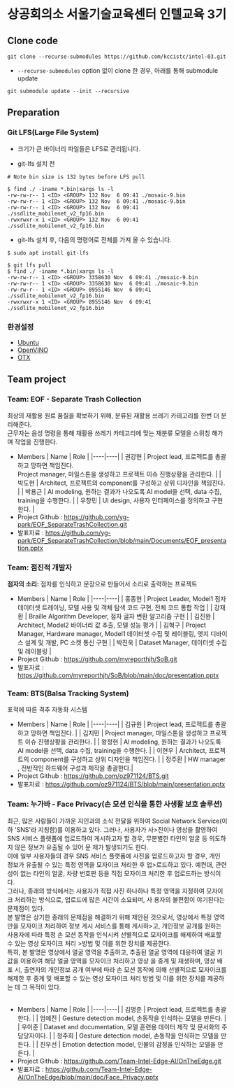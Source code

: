 # 상공회의소 서울기술교육센터 인텔교육 3기

## Clone code 

```shell
git clone --recurse-submodules https://github.com/kccistc/intel-03.git
```

* `--recurse-submodules` option 없이 clone 한 경우, 아래를 통해 submodule update

```shell
git submodule update --init --recursive
```

## Preparation

### Git LFS(Large File System)

* 크기가 큰 바이너리 파일들은 LFS로 관리됩니다.

* git-lfs 설치 전

```shell
# Note bin size is 132 bytes before LFS pull

$ find ./ -iname *.bin|xargs ls -l
-rw-rw-r-- 1 <ID> <GROUP> 132 Nov  6 09:41 ./mosaic-9.bin
-rw-rw-r-- 1 <ID> <GROUP> 132 Nov  6 09:41 ./mosaic-9.bin
-rw-rw-r-- 1 <ID> <GROUP> 132 Nov  6 09:41 ./ssdlite_mobilenet_v2_fp16.bin
-rwxrwxr-x 1 <ID> <GROUP> 132 Nov  6 09:41 ./ssdlite_mobilenet_v2_fp16.bin
```

* git-lfs 설치 후, 다음의 명령어로 전체를 가져 올 수 있습니다.

```shell
$ sudo apt install git-lfs

$ git lfs pull
$ find ./ -iname *.bin|xargs ls -l
-rw-rw-r-- 1 <ID> <GROUP> 3358630 Nov  6 09:41 ./mosaic-9.bin
-rw-rw-r-- 1 <ID> <GROUP> 3358630 Nov  6 09:41 ./mosaic-9.bin
-rw-rw-r-- 1 <ID> <GROUP> 8955146 Nov  6 09:41 ./ssdlite_mobilenet_v2_fp16.bin
-rwxrwxr-x 1 <ID> <GROUP> 8955146 Nov  6 09:41 ./ssdlite_mobilenet_v2_fp16.bin
```

### 환경설정

* [Ubuntu](./doc/environment/ubuntu.md)
* [OpenVINO](./doc/environment/openvino.md)
* [OTX](./doc/environment/otx.md)

## Team project

### Team: EOF - Separate Trash Collection
최상의 재활용 원료 품질을 확보하기 위해, 분류된 재활용 쓰레기 카테고리를 한번 더 분리해준다. <br> 
근무자는 음성 명령을 통해 재활용 쓰레기 카테고리에 맞는 재분류 모델을 스위칭 해가며 작업을 진행한다. 
* Members
  | Name | Role |
  |----|----|
  | 권강현 | Project lead, 프로젝트를 총괄하고 망하면 책임진다. <br> Project manager, 마일스톤을 생성하고 프로젝트 이슈 진행상황을 관리한다. |
  | 박도현 | Architect, 프로젝트의 component를 구성하고 상위 디자인을 책임진다. |
  | 박용근 | AI modeling, 원하는 결과가 나오도록 AI model을 선택, data 수집, training을 수행한다. |
  | 우창민 | UI design, 사용자 인터페이스를 정의하고 구현한다. |
* Project Github : https://github.com/yg-park/EOF_SeparateTrashCollection.git
* 발표자료 : https://github.com/yg-park/EOF_SeparateTrashCollection/blob/main/Documents/EOF_presentation.pptx


### Team: 점진적 개발자
**점자의 소리:** 
점자를 인식하고 문장으로 만들어서 소리로 출력하는 프로젝트
* Members
  | Name | Role |
  |----|----|
  | 홍종현 | Project Leader, Model1 점자 데이터셋 트레이닝, 모델 사용 및 객체 탐색 코드 구현, 전체 코드 통합 작업 |
  | 강재환 | Braille Algorithm Developer, 점자 글자 변환 알고리즘 구현 |
  | 김진완 | Architect, Model2 바이너리 값 추출, 모델 성능 평가 |
  | 김혁구 | Project Manager, Hardware manager, Model1 데이터셋 수집 및 레이블링, 엣지 디바이스 설계 및 개발,  PC 소켓 통신 구현 |
  | 박진욱 | Dataset Manager, 데이터셋 수집 및 레이블링 |
* Project Github : https://github.com/myreporthjh/SoB.git
* 발표자료 : https://github.com/myreporthjh/SoB/blob/main/doc/presentation.pptx


### Team: BTS(Balsa Tracking System)
표적에 따른 격추 자동화 시스템
* Members
  | Name | Role |
  |----|----|
  | 김규원 | Project lead, 프로젝트를 총괄하고 망하면 책임진다. |
  | 김지민 | Project manager, 마일스톤을 생성하고 프로젝트 이슈 진행상황을 관리한다. |
  | 왕정현 | AI modeling, 원하는 결과가 나오도록 AI model을 선택, data 수집, training을 수행한다. |
  | 이현우 | Architect, 프로젝트의 component를 구성하고 상위 디자인을 책임진다. |
  | 정주환 | HW manager , 전반적인 하드웨어 구성과 제작을 총괄한다.|
* Project Github : https://github.com/oz971124/BTS.git 
* 발표자료 : https://github.com/oz971124/BTS/blob/main/presentation.pptx


### Team: 누가바 - Face Privacy(손 모션 인식을 통한 사생활 보호 솔루션)

최근, 많은 사람들이 가까운 지인과의 소식 전달을 위하여 Social Network Service(이하 'SNS'라 지칭함)를 이용하고 있다. 그러나, 사용자가 사>진이나 영상을 촬영하여 SNS 서비스 플랫폼에 업로드하여 게시하고자 할 경우, 무분별한 타인의 얼굴 등 의도하지 않은 정보가 유출될 수 있어 문
제가 발생되기도 한다. <br>
이에 일부 사용자들의 경우 SNS 서비스 플랫폼에 사진을 업로드하고자 할 경우, 개인 정보가 유출될 수 있는 특정 영역을 모자이크 처리한 후 업>로드하고 있다. 예컨대, 관련성이 없는 타인의 얼굴, 차량 번호판 등을 직접 모자이크 처리한 후 업로드하는 방식이다. <br>
그러나, 종래의 방식에서는 사용자가 직접 사진 하나하나 특정 영역을 지정하여 모자이크 처리하는 방식으로, 업로드에 많은 시간이 소요되며, 사
용자의 불편함이 야기된다는 문제점이 있다. <br>
본 발명은 상기한 종래의 문제점을 해결하기 위해 제안된 것으로서, 영상에서 특정 영역만을 모자이크 처리하여 정보 게시 서비스를 통해 게시하>고, 개인정보 공개를 원하는 사용자에 따라 특정 손 모션 동작을 인식시켜 선별적으로 모자이크를 해제하여 배포할 수 있는 영상 모자이크 처리 >방법 및 이를 위한 장치를 제공한다. <br>
특히, 본 발명은 영상에서 얼굴 영역을 추출하고, 추출된 얼굴 영역에 대응하여 얼굴 키 값을 이용하여 해당 얼굴 영역을 모자이크 처리하고 영상
을 중계 및 재생하며, 영상 배포 시, 출연자의 개인정보 공개 여부에 따라 손 모션 동작에 의해 선별적으로 모자이크를 해제한 후 중계 및 배포할
 수 있는 영상 모자이크 처리 방법 및 이를 위한 장치를 제공하는 데 그 목적이 있다.<br><br>


* Members
  | Name | Role |
  |----|----|
  | 김명준 | Project lead, 프로젝트를 총괄한다. |
  | 엄예진 | Gesture detection model, 손동작을 인식하는 모델을 만든다. |
  | 우이준 | Dataset and documentation, 모델 훈련용 데이터 제작 및 문서화의 주 담당자이다. |
  | 정주희 | Gesture detection model, 손동작을 인식하는 모델을 만든다. |
  | 진우선 | Emotion detection model, 인물의 감정을 인식하는 모델을 만든다. |
* Project Github : https://github.com/Team-Intel-Edge-AI/OnTheEdge.git
* 발표자료 : https://github.com/Team-Intel-Edge-AI/OnTheEdge/blob/main/doc/Face_Privacy.pptx
